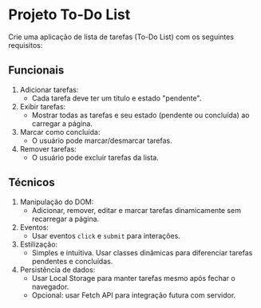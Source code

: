 # Projeto To-Do List

Crie uma aplicação de lista de tarefas (To-Do List) com os seguintes requisitos:

## Funcionais
1. Adicionar tarefas:
   - Cada tarefa deve ter um título e estado "pendente".
2. Exibir tarefas:
   - Mostrar todas as tarefas e seu estado (pendente ou concluída) ao carregar a página.
3. Marcar como concluída:
   - O usuário pode marcar/desmarcar tarefas.
4. Remover tarefas:
   - O usuário pode excluir tarefas da lista.

## Técnicos
1. Manipulação do DOM:
   - Adicionar, remover, editar e marcar tarefas dinamicamente sem recarregar a página.
2. Eventos:
   - Usar eventos `click` e `submit` para interações.
3. Estilização:
   - Simples e intuitiva. Usar classes dinâmicas para diferenciar tarefas pendentes e concluídas.
4. Persistência de dados:
   - Usar Local Storage para manter tarefas mesmo após fechar o navegador.
   - Opcional: usar Fetch API para integração futura com servidor.